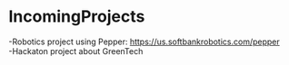 # IncomingProjects

-Robotics project using Pepper: https://us.softbankrobotics.com/pepper  
-Hackaton project about GreenTech
